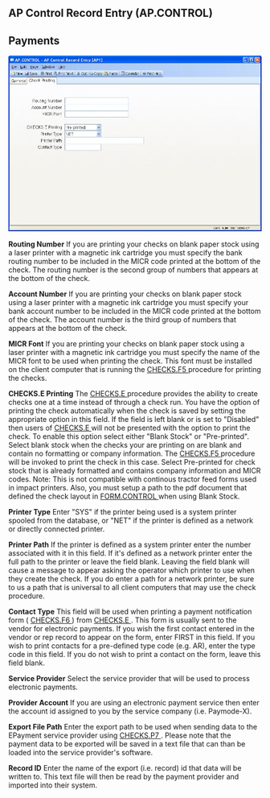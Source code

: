 ##  AP Control Record Entry (AP.CONTROL)

<PageHeader />

##  Payments

![](./AP-CONTROL-2.jpg)

**Routing Number** If you are printing your checks on blank paper stock using
a laser printer with a magnetic ink cartridge you must specify the bank
routing number to be included in the MICR code printed at the bottom of the
check. The routing number is the second group of numbers that appears at the
bottom of the check.  
  
**Account Number** If you are printing your checks on blank paper stock using
a laser printer with a magnetic ink cartridge you must specify your bank
account number to be included in the MICR code printed at the bottom of the
check. The account number is the third group of numbers that appears at the
bottom of the check.  
  
**MICR Font** If you are printing your checks on blank paper stock using a laser printer with a magnetic ink cartridge you must specify the name of the MICR font to be used when printing the check. This font must be installed on the client computer that is running the [ CHECKS.F5 ](../../../AP-REPORT/CHECKS-F5/README.md) procedure for printing the checks.   
  
**CHECKS.E Printing** The [ CHECKS.E ](../../CHECKS-E/README.md) procedure provides the ability to create checks one at a time instead of through a check run. You have the option of printing the check automatically when the check is saved by setting the appropriate option in this field. If the field is left blank or is set to "Disabled" then users of [ CHECKS.E ](../../CHECKS-E/README.md) will not be presented with the option to print the check. To enable this option select either "Blank Stock" or "Pre-printed". Select blank stock when the checks your are printing on are blank and contain no formatting or company information. The [ CHECKS.F5 ](../../../AP-REPORT/CHECKS-F5/README.md) procedure will be invoked to print the check in this case. Select Pre-printed for check stock that is already formatted and contains company information and MICR codes. Note: This is not compatible with continous tractor feed forms used in impact printers. Also, you must setup a path to the pdf document that defined the check layout in [ FORM.CONTROL ](../../../../ACE-OVERVIEW/ACE-ENTRY/FORM-CONTROL/README.md) when using Blank Stock.   
  
**Printer Type** Enter "SYS" if the printer being used is a system printer
spooled from the database, or "NET" if the printer is defined as a network or
directly connected printer.  
  
**Printer Path** If the printer is defined as a system printer enter the
number associated with it in this field. If it's defined as a network printer
enter the full path to the printer or leave the field blank. Leaving the field
blank will cause a message to appear asking the operator which printer to use
when they create the check. If you do enter a path for a network printer, be
sure to us a path that is universal to all client computers that may use the
check procedure.  
  
**Contact Type** This field will be used when printing a payment notification form ( [ CHECKS.F6 ](../../../AP-REPORT/CHECKS-F6/README.md) ) from [ CHECKS.E ](../../CHECKS-E/README.md) . This form is usually sent to the vendor for electronic payments. If you wish the first contact entered in the vendor or rep record to appear on the form, enter FIRST in this field. If you wish to print contacts for a pre-defined type code (e.g. AR), enter the type code in this field. If you do not wish to print a contact on the form, leave this field blank.   
  
**Service Provider** Select the service provider that will be used to process
electronic payments.  
  
**Provider Account** If you are using an electronic payment service then enter
the account id assigned to you by the service company (i.e. Paymode-X).  
  
**Export File Path** Enter the export path to be used when sending data to the EPayment service provider using [ CHECKS.P7 ](../../../AP-PROCESS/CHECKS-P7/README.md) . Please note that the payment data to be exported will be saved in a text file that can than be loaded into the service provider's software.   
  
**Record ID** Enter the name of the export (i.e. record) id that data will be
written to. This text file will then be read by the payment provider and
imported into their system.  
  
  
<badge text= "Version 8.10.57" vertical="middle" />

<PageFooter />